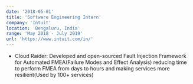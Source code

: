 ```yaml
---
date: '2018-05-01'
title: 'Software Engineering Intern'
company: 'Intuit'
location: 'Bengaluru, India'
range: 'May 2018 - July 2019'
url: 'https://www.intuit.com/in/'
---
```


- Cloud Raider: Developed and open-sourced Fault Injection Framework for Automated FMEA(Failure Modes and Effect Analysis) reducing time to perform FMEA from days to hours and making services more resilient(Used by 100+ services)
